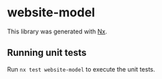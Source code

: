 # website-model

This library was generated with [Nx](https://nx.dev).

## Running unit tests

Run `nx test website-model` to execute the unit tests.
